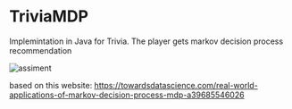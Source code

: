 # TriviaMDP
Implemintation in Java for Trivia. 
The player gets markov decision process recommendation 

![assiment](https://user-images.githubusercontent.com/69154043/152654843-315608f4-e38a-47c6-91ed-5128a910946b.png)


based on this website: https://towardsdatascience.com/real-world-applications-of-markov-decision-process-mdp-a39685546026
